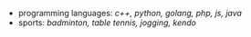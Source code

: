 - programming languages: *c++, python, golang, php, js, java*
- sports: *badminton, table tennis, jogging, kendo*
